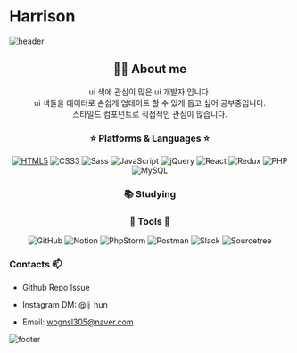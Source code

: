 

# Harrison&nbsp;

![header](https://github.com/wognsl305/wognsl305/blob/main/bg.svg)


<div align="center">
  <h2>👩‍💻 About me</h2>
  <p>ui 색에 관심이 많은 ui 개발자 입니다. <br>
  ui 색들을 데이터로 손쉽게 업데이트 할 수 있게 돕고 싶어 공부중입니다. <br>
  스타일드 컴포넌트로 직접적인 관심이 많습니다.</p>

  <h3>⭐ Platforms & Languages ⭐</h3>
  <!-- 아이콘 배지를 사용하려면, 아래와 같이 이미지 링크를 사용하세요. -->
  
[![HTML5](https://img.shields.io/badge/-HTML5-E34F26?style=flat-square&logo=html5&logoColor=white)](https://developer.mozilla.org/docs/Web/Guide/HTML/HTML5)
![CSS3](https://img.shields.io/badge/-CSS3-1572B6?style=flat-square&logo=css3&logoColor=white)
![Sass](https://img.shields.io/badge/-Sass-CC6699?style=flat-square&logo=sass&logoColor=white)
![JavaScript](https://img.shields.io/badge/-JavaScript-F7DF1E?style=flat-square&logo=javascript&logoColor=black)
![jQuery](https://img.shields.io/badge/-jQuery-0769AD?style=flat-square&logo=jquery&logoColor=white)
![React](https://img.shields.io/badge/-React-61DAFB?style=flat-square&logo=react&logoColor=black)
![Redux](https://img.shields.io/badge/-Redux-764ABC?style=flat-square&logo=redux&logoColor=white)
![PHP](https://img.shields.io/badge/-PHP-777BB4?style=flat-square&logo=php&logoColor=white)
![MySQL](https://img.shields.io/badge/-MySQL-4479A1?style=flat-square&logo=mysql&logoColor=white)
  
  
  <h3>📚 Studying</h3>
  <!-- 여기에 현재 공부하고 있는 기술에 관련된 배지/아이콘을 추가하세요 -->
  
  <h3>🔧 Tools 🔧</h3>

  
![GitHub](https://img.shields.io/badge/-GitHub-181717?style=flat-square&logo=github&logoColor=white)
![Notion](https://img.shields.io/badge/-Notion-black?style=flat-square&logo=notion&logoColor=white)
![PhpStorm](https://img.shields.io/badge/-PhpStorm-143?style=flat-square&logo=phpstorm&logoColor=white)
![Postman](https://img.shields.io/badge/-Postman-FF6C37?style=flat-square&logo=postman&logoColor=white)
![Slack](https://img.shields.io/badge/-Slack-4A154B?style=flat-square&logo=slack&logoColor=white)
![Sourcetree](https://img.shields.io/badge/-Sourcetree-0052CC?style=flat-square&logo=sourcetree&logoColor=white)


  
</div>

### Contacts 📫

* Github Repo Issue 
* Instagram DM: @lj_hun
* Email: wognsl305@naver.com

  <!--<div align=center>-->
  

  
![footer](https://capsule-render.vercel.app/api?type=wave&color=gradient&height=150&section=footer)
